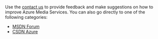 Use the [contact us](https://www.azure.cn/support/contact/) to provide feedback and make suggestions on how to improve Azure Media Services. You can also go directly to one of the following categories: 

- [MSDN Forum](https://social.msdn.microsoft.com/Forums/zh-CN/home?forum=windowsazurezhchs)
- [CSDN Azure](http://azure.csdn.net/)